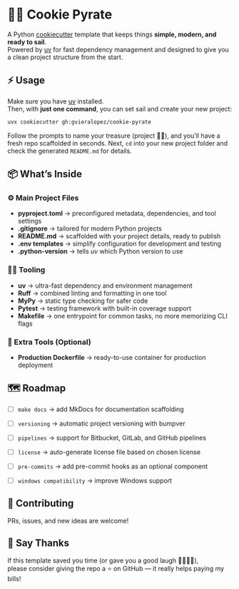 # 🏴‍☠️ Cookie Pyrate

A Python [cookiecutter](https://cookiecutter.readthedocs.io) template that keeps things **simple, modern, and ready to sail**.  
Powered by [uv](https://docs.astral.sh/uv/) for fast dependency management and designed to give you a clean project structure from the start.



## ⚡ Usage

Make sure you have [uv](https://docs.astral.sh/uv/) installed.  
Then, with **just one command**, you can set sail and create your new project:

```bash
uvx cookiecutter gh:gvieralopez/cookie-pyrate
```

Follow the prompts to name your treasure (project 🏴‍☠️), and you’ll have a fresh repo scaffolded in seconds.
Next, `cd` into your new project folder and check the generated `README.md` for details.



## 📦 What’s Inside

### ⚙️ Main Project Files

* **pyproject.toml** → preconfigured metadata, dependencies, and tool settings
* **.gitignore** → tailored for modern Python projects
* **README.md** → scaffolded with your project details, ready to publish
* **.env templates** → simplify configuration for development and testing
* **.python-version** → tells *uv* which Python version to use

### 🧑‍💻 Tooling

* **uv** → ultra-fast dependency and environment management
* **Ruff** → combined linting and formatting in one tool
* **MyPy** → static type checking for safer code
* **Pytest** → testing framework with built-in coverage support
* **Makefile** → one entrypoint for common tasks, no more memorizing CLI flags

### 🚀 Extra Tools (Optional)

* **Production Dockerfile** → ready-to-use container for production deployment


## 🗺️ Roadmap

* [ ] `make docs` → add MkDocs for documentation scaffolding  
* [ ] `versioning` → automatic project versioning with bumpver  
* [ ] `pipelines` → support for Bitbucket, GitLab, and GitHub pipelines  
* [ ] `license` → auto-generate license file based on chosen license   
* [ ] `pre-commits` → add pre-commit hooks as an optional component  
* [ ] `windows compatibility` → improve Windows support  



## 🤝 Contributing

PRs, issues, and new ideas are welcome!



## 💙 Say Thanks

If this template saved you time (or gave you a good laugh 🏴‍☠️🍪🐍),  
please consider giving the repo a ⭐ on GitHub — it really helps paying my bills!
